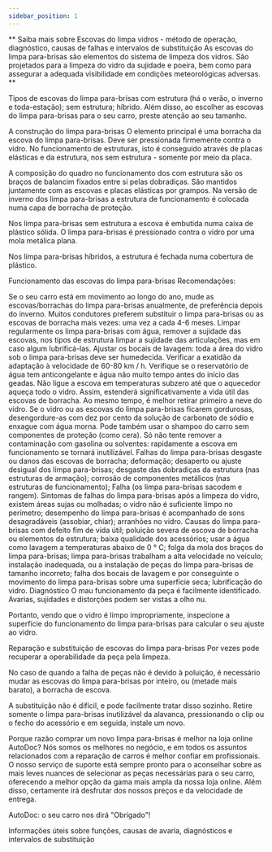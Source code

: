 ```yaml
---
sidebar_position: 1
---
```


** Saiba mais sobre Escovas do limpa vidros - método de operação, diagnóstico, causas de falhas e intervalos de substituição
As escovas do limpa para-brisas são elementos do sistema de limpeza dos vidros. São projetados para a limpeza do vidro da sujidade e poeira, bem como para assegurar a adequada visibilidade em condições meteorológicas adversas. **

Tipos de escovas do limpa para-brisas
com estrutura (há o verão, o inverno e toda-estação);
sem estrutura;
híbrido.
Além disso, ao escolher as escovas do limpa para-brisas para o seu carro, preste atenção ao seu tamanho.

A construção do limpa para-brisas
O elemento principal é uma borracha da escova do limpa para-brisas. Deve ser pressionada firmemente contra o vidro. No funcionamento de estruturas, isto é conseguido através de placas elásticas e da estrutura, nos sem estrutura - somente por meio da placa.

A composição do quadro no funcionamento dos com estrutura são os braços de balancim fixados entre si pelas dobradiças. São mantidos juntamente com as escovas e placas elásticas por grampos. Na versão de inverno dos limpa para-brisas a estrutura de funcionamento é colocada numa capa de borracha de proteção.

Nos limpa para-brisas sem estrutura a escova é embutida numa caixa de plástico sólida. O limpa para-brisas é pressionado contra o vidro por uma mola metálica plana.

Nos limpa para-brisas híbridos, a estrutura é fechada numa cobertura de plástico.

Funcionamento das escovas do limpa para-brisas
Recomendações:

Se o seu carro está em movimento ao longo do ano, mude as escovas/borrachas do limpa para-brisas anualmente, de preferência depois do inverno. Muitos condutores preferem substituir o limpa para-brisas ou as escovas de borracha mais vezes: uma vez a cada 4-6 meses.
Limpar regularmente os limpa para-brisas com água, remover a sujidade das escovas, nos tipos de estrutura limpar a sujidade das articulações, mas em caso algum lubrificá-las.
Ajustar os bocais de lavagem: toda a área do vidro sob o limpa para-brisas deve ser humedecida. Verificar a exatidão da adaptação à velocidade de 60-80 km / h.
Verifique se o reservatório de água tem anticongelante e água não muito tempo antes do início das geadas.
Não ligue a escova em temperaturas subzero até que o aquecedor aqueça todo o vidro. Assim, estenderá significativamente a vida útil das escovas de borracha. Ao mesmo tempo, é melhor retirar primeiro a neve do vidro.
Se o vidro ou as escovas do limpa para-brisas ficarem gordurosas, desengordure-as com dez por cento da solução de carbonato de sódio e enxague com água morna. Pode também usar o shampoo do carro sem componentes de proteção (como cera). Só não tente remover a contaminação com gasolina ou solventes: rapidamente a escova em funcionamento se tornará inutilizável.
Falhas do limpa para-brisas
desgaste ou danos das escovas de borracha;
deformação;
desaperto ou ajuste desigual dos limpa para-brisas;
desgaste das dobradiças da estrutura (nas estruturas de armação);
corrosão de componentes metálicos (nas estruturas de funcionamento);
Falha (os limpa para-brisas sacodem e rangem).
Sintomas de falhas do limpa para-brisas
após a limpeza do vidro, existem áreas sujas ou molhadas;
o vidro não é suficiente limpo no perímetro;
desempenho do limpa para-brisas é acompanhado de sons desagradáveis (assobiar, chiar);
arranhões no vidro.
Causas do limpa para-brisas com defeito
fim de vida útil;
poluição severa de escova de borracha ou elementos da estrutura;
baixa qualidade dos acessórios;
usar a água como lavagem a temperaturas abaixo de 0 ° C;
folga da mola dos braços do limpa para-brisas;
limpa para-brisas trabalham a alta velocidade no veículo;
instalação inadequada, ou a instalação de peças do limpa para-brisas de tamanho incorreto;
falha dos bocais de lavagem e por conseguinte o movimento do limpa para-brisas sobre uma superfície seca;
lubrificação do vidro.
Diagnóstico
O mau funcionamento da peça é facilmente identificado. Avarias, sujidades e distorções podem ser vistas a olho nu.

Portanto, vendo que o vidro é limpo impropriamente, inspecione a superfície do funcionamento do limpa para-brisas para calcular o seu ajuste ao vidro.

Reparação e substituição de escovas do limpa para-brisas
Por vezes pode recuperar a operabilidade da peça pela limpeza.

No caso de quando a falha de peças não é devido à poluição, é necessário mudar as escovas do limpa para-brisas por inteiro, ou (metade mais barato), a borracha de escova.

A substituição não é difícil, e pode facilmente tratar disso sozinho. Retire somente o limpa para-brisas inutilizável da alavanca, pressionando o clip ou o fecho do acessório e em seguida, instale um novo.

Porque razão comprar um novo limpa para-brisas é melhor na loja online AutoDoc?
Nós somos os melhores no negócio, e em todos os assuntos relacionados com a reparação de carros é melhor confiar em profissionais. O nosso serviço de suporte está sempre pronto para o aconselhar sobre as mais leves nuances de selecionar as peças necessárias para o seu carro, oferecendo a melhor opção da gama mais ampla da nossa loja online. Além disso, certamente irá desfrutar dos nossos preços e da velocidade de entrega.

AutoDoc: o seu carro nos dirá "Obrigado"!

Informações úteis sobre funções, causas de avaria, diagnósticos e intervalos de substituição